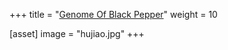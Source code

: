 +++
title = "[Genome Of Black Pepper](http://tiramisutes.github.io/2019/10/13/hujiao.html)"
weight = 10

[asset]
  image = "hujiao.jpg"
+++
